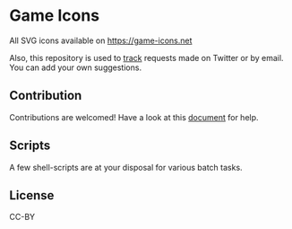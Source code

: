 # Game Icons

All SVG icons available on https://game-icons.net

Also, this repository is used to [track](https://github.com/game-icons/icons/issues) requests made on Twitter or by email.
You can add your own suggestions.

## Contribution

Contributions are welcomed! Have a look at this [document](https://github.com/game-icons/icons/blob/master/CONTRIBUTING.md) for help.

## Scripts

A few shell-scripts are at your disposal for various batch tasks.

## License

CC-BY
